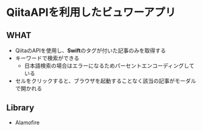 # QiitaAPIを利用したビュワーアプリ

## WHAT

- QiitaのAPIを使用し、**Swift**のタグが付いた記事のみを取得する
- キーワードで検索ができる
  - 日本語検索の場合はエラーになるためパーセントエンコーディングしている
- セルをクリックすると、ブラウザを起動することなく該当の記事がモーダルで開かれる

## Library

- Alamofire

